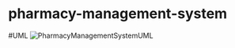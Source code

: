 # pharmacy-management-system
#UML
![PharmacyManagementSystemUML](https://github.com/user-attachments/assets/ecff669e-d6bc-4f65-aaad-c72074fcfdb4)
